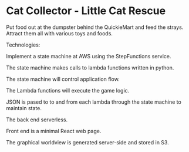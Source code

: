 # Cat Collector - Little Cat Rescue
Put food out at the dumpster behind the QuickieMart and feed the strays.
Attract them all with various toys and foods.

Technologies:

Implement a state machine at AWS using the StepFunctions service.

The state machine makes calls to lambda functions written in python. 

The state machine will control application flow.

The Lambda functions will execute the game logic.


JSON is pased to to and from each lambda through the state machine to maintain state.

The back end serverless.

Front end is a minimal React web page.

The graphical worldview is generated server-side and stored in S3.

